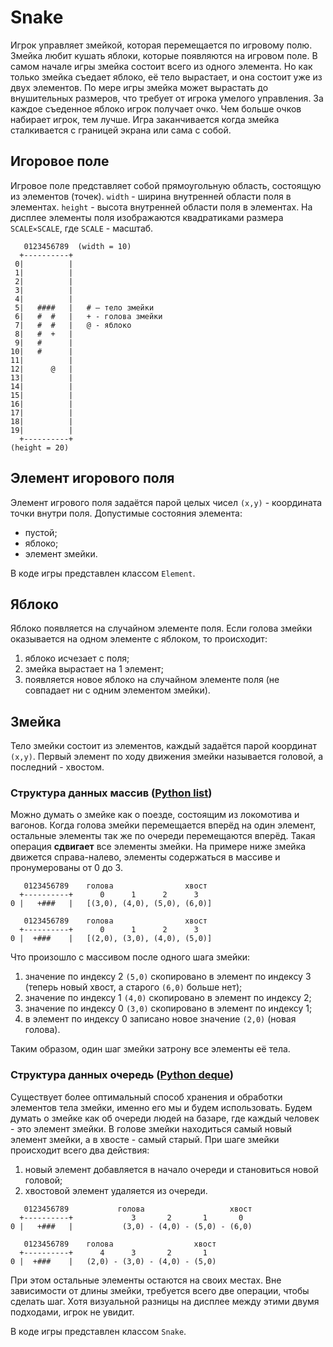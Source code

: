 # Snake

Игрок управляет змейкой, которая перемещается по игровому полю. Змейка любит кушать яблоки, которые появляются на игровом поле. В самом начале игры змейка состоит всего из одного элемента. Но как только змейка съедает яблоко, её тело вырастает, и она состоит уже из двух элементов. По мере игры змейка может вырастать до внушительных размеров, что требует от игрока умелого управления. За каждое съеденное яблоко игрок получает очко. Чем больше очков набирает игрок, тем лучше. Игра заканчивается когда змейка сталкивается с границей экрана или сама с собой.

## Игоровое поле

Игровое поле представляет собой прямоугольную область, состоящую из элементов (точек). `width` - ширина внутренней области поля в элементах. `height` - высота внутренней области поля в элементах. На дисплее элементы поля изображаются квадратиками размера `SCALE⨯SCALE`, где `SCALE` - масштаб.

```
   0123456789  (width = 10)
  +----------+
 0|          |
 1|          |
 2|          |
 3|          |
 4|          |
 5|   ####   |   # — тело змейки
 6|   #  #   |   + - голова змейки
 7|   #  #   |   @ - яблоко
 8|   #  +   |
 9|   #      |
10|   #      |
11|          |
12|      @   |
13|          |
14|          |
15|          |
16|          |
17|          |
18|          |
19|          |
  +----------+
(height = 20)
```

## Элемент игорового поля
Элемент игрового поля задаётся парой целых чисел `(x,y)` - координата точки внутри поля. Допустимые состояния элемента:
- пустой;
- яблоко;
- элемент змейки.

В коде игры представлен классом `Element`.

## Яблоко
Яблоко появляется на случайном элементе поля. Если голова змейки оказывается на одном элементе с яблоком, то происходит:
1. яблоко исчезает с поля;
1. змейка вырастает на 1 элемент;
1. появляется новое яблоко на случайном элементе поля (не совпадает ни с одним элементом змейки).

## Змейка
Тело змейки состоит из элементов, каждый задаётся парой координат `(x,y)`. Первый элемент по ходу движения змейки называется головой, а последний - хвостом.

### Структура данных массив ([Python list](https://docs.python.org/3/library/stdtypes.html#lists))

Можно думать о змейке как о поезде, состоящим из локомотива и вагонов. Когда голова змейки перемещается вперёд на один элемент, остальные элементы так же по очереди перемещаются вперёд. Такая операция **сдвигает** все элементы змейки. На примере ниже змейка движется справа-налево, элементы содержаться в массиве и пронумерованы от 0 до 3.

```
   0123456789    голова                хвост
  +----------+      0      1      2      3
0 |   +###   |   [(3,0), (4,0), (5,0), (6,0)]

   0123456789    голова                хвост
  +----------+      0      1      2      3
0 |  +###    |   [(2,0), (3,0), (4,0), (5,0)]
```

Что произошло с массивом после одного шага змейки:
1. значение по индексу 2 `(5,0)` скопировано в элемент по индексу 3 (теперь новый хвост, а старого `(6,0)` больше нет);
1. значение по индексу 1 `(4,0)` скопировано в элемент по индексу 2;
1. значение по индексу 0 `(3,0)` скопировано в элемент по индексу 1;
1. в элемент по индексу 0 записано новое значение `(2,0)` (новая голова).

Таким образом, один шаг змейки затрону все элементы её тела.

### Структура данных очередь ([Python deque](https://docs.python.org/3/library/collections.html#deque-objects))

Существует более оптимальный способ хранения и обработки элементов тела змейки, именно его мы и будем использовать. Будем думать о змейке как об очереди людей на базаре, где каждый человек - это элемент змейки. В голове змейки находиться самый новый элемент змейки, а в хвосте - самый старый. При шаге змейки происходит всего два действия:
1. новый элемент добавляется в начало очереди и становиться новой головой;
1. хвостовой элемент удаляется из очереди.

```
   0123456789           голова                   хвост
  +----------+             3       2       1       0
0 |   +###   |           (3,0) - (4,0) - (5,0) - (6,0)

   0123456789    голова                  хвост
  +----------+      4      3       2       1
0 |  +###    |   (2,0) - (3,0) - (4,0) - (5,0)
```

При этом остальные элементы остаются на своих местах. Вне зависимости от длины змейки, требуется всего две операции, чтобы сделать шаг. Хотя визуальной разницы на дисплее между этими двумя подходами, игрок не увидит.

В коде игры представлен классом `Snake`.
